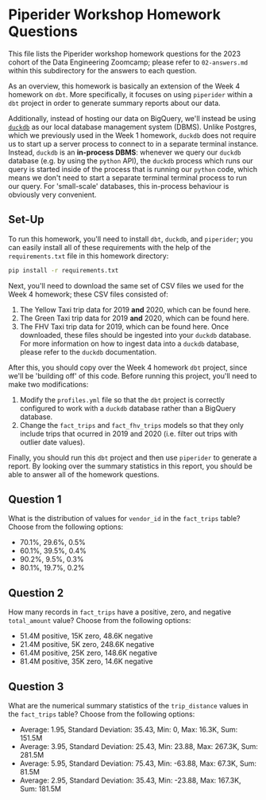 # Piperider Workshop Homework Questions

This file lists the Piperider workshop homework questions for the 2023 cohort of the Data Engineering Zoomcamp; please refer to `02-answers.md` within this subdirectory for the answers to each question.

As an overview, this homework is basically an extension of the Week 4 homework on `dbt`. More specifically, it focuses on using `piperider` within a `dbt` project in order to generate summary reports about our data. 

Additionally, instead of hosting our data on BigQuery, we'll instead be using [`duckdb`](https://duckdb.org/) as our local database management system (DBMS). Unlike Postgres, which we previously used in the Week 1 homework, `duckdb` does not require us to start up a server process to connect to in a separate terminal instance. Instead, `duckdb` is an **in-process DBMS**: whenever we query our `duckdb` database (e.g. by using the `python` API), the `duckdb` process which runs our query is started inside of the process that is running our `python` code, which means we don't need to start a separate terminal terminal process to run our query. For 'small-scale' databases, this in-process behaviour is obviously very convenient.

## Set-Up

To run this homework, you'll need to install `dbt`, `duckdb`, and `piperider`; you can easily install all of these requirements with the help of the `requirements.txt` file in this homework directory:
```bash
pip install -r requirements.txt
```

Next, you'll need to download the same set of CSV files we used for the Week 4 homework; these CSV files consisted of:
1. The Yellow Taxi trip data for 2019 **and** 2020, which can be found here.
1. The Green Taxi trip data for 2019 **and** 2020, which can be found here.
1. The FHV Taxi trip data for 2019, which can be found here.
Once downloaded, these files should be ingested into your `duckdb` database. For more information on how to ingest data into a `duckdb` database, please refer to the `duckdb` documentation.

After this, you should copy over the Week 4 homework `dbt` project, since we'll be 'building off' of this code. Before running this project, you'll need to make two modifications:
1. Modify the `profiles.yml` file so that the `dbt` project is correctly configured to work with a `duckdb` database rather than a BigQuery database.
1. Change the `fact_trips` and `fact_fhv_trips` models so that they only include trips that ocurred in 2019 and 2020 (i.e. filter out trips with outlier date values).

Finally, you should run this `dbt` project and then use `piperider` to generate a report. By looking over the summary statistics in this report, you should be able to answer all of the homework questions.

## Question 1

What is the distribution of values for `vendor_id` in the `fact_trips` table? Choose from the following options:
- 70.1%, 29.6%, 0.5%
- 60.1%, 39.5%, 0.4%
- 90.2%, 9.5%, 0.3%
- 80.1%, 19.7%, 0.2%

## Question 2

How many records in `fact_trips` have a positive, zero, and negative `total_amount` value? Choose from the following options:
- 51.4M positive, 15K zero, 48.6K negative
- 21.4M positive, 5K zero, 248.6K negative
- 61.4M positive, 25K zero, 148.6K negative
- 81.4M positive, 35K zero, 14.6K negative

## Question 3

What are the numerical summary statistics of the `trip_distance` values in the `fact_trips` table? Choose from the following options:
- Average: 1.95, Standard Deviation: 35.43, Min: 0, Max: 16.3K, Sum: 151.5M
- Average: 3.95, Standard Deviation: 25.43, Min: 23.88, Max: 267.3K, Sum: 281.5M
- Average: 5.95, Standard Deviation: 75.43, Min: -63.88, Max: 67.3K, Sum: 81.5M
- Average: 2.95, Standard Deviation: 35.43, Min: -23.88, Max: 167.3K, Sum: 181.5M
